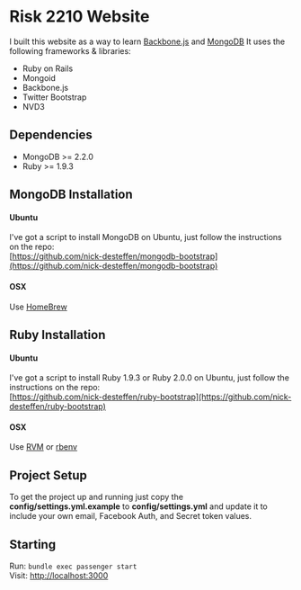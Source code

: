 # Risk 2210 Website
I built this website as a way to learn [Backbone.js](http://backbonejs.org) and [MongoDB](http://www.mongodb.org/) It uses the following frameworks & libraries:

 * Ruby on Rails
 * Mongoid
 * Backbone.js
 * Twitter Bootstrap
 * NVD3

## Dependencies

 * MongoDB >= 2.2.0
 * Ruby >= 1.9.3

## MongoDB Installation
#### Ubuntu
I've got a script to install MongoDB on Ubuntu, just follow the instructions on the repo:  
[https://github.com/nick-desteffen/mongodb-bootstrap](https://github.com/nick-desteffen/mongodb-bootstrap)

#### OSX
Use [HomeBrew](http://mxcl.github.com/homebrew/)  

## Ruby Installation
#### Ubuntu
I've got a script to install Ruby 1.9.3 or Ruby 2.0.0 on Ubuntu, just follow the instructions on the repo:  
[https://github.com/nick-desteffen/ruby-bootstrap](https://github.com/nick-desteffen/ruby-bootstrap)

#### OSX
Use [RVM](http://rvm.io) or [rbenv](https://github.com/sstephenson/rbenv/)

## Project Setup
To get the project up and running just copy the **config/settings.yml.example** to **config/settings.yml** and update it to include your own email, Facebook Auth, and Secret token values.

## Starting

Run: `bundle exec passenger start`  
Visit: [http://localhost:3000](lhttp://localhost:3000)